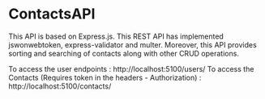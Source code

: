 # ContactsAPI

This API is based on Express.js. This REST API has implemented jswonwebtoken, express-validator and multer.
Moreover, this API provides sorting and searching of contacts along with other CRUD operations.

To access the user endpoints : 
http://localhost:5100/users/
To access the Contacts (Requires token in the headers - Authorization) : 
http://localhost:5100/contacts/
